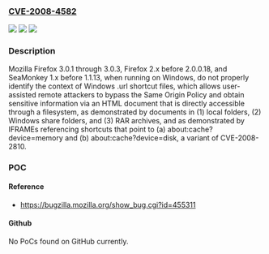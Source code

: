 ### [CVE-2008-4582](https://cve.mitre.org/cgi-bin/cvename.cgi?name=CVE-2008-4582)
![](https://img.shields.io/static/v1?label=Product&message=n%2Fa&color=blue)
![](https://img.shields.io/static/v1?label=Version&message=n%2Fa&color=blue)
![](https://img.shields.io/static/v1?label=Vulnerability&message=n%2Fa&color=brighgreen)

### Description

Mozilla Firefox 3.0.1 through 3.0.3, Firefox 2.x before 2.0.0.18, and SeaMonkey 1.x before 1.1.13, when running on Windows, do not properly identify the context of Windows .url shortcut files, which allows user-assisted remote attackers to bypass the Same Origin Policy and obtain sensitive information via an HTML document that is directly accessible through a filesystem, as demonstrated by documents in (1) local folders, (2) Windows share folders, and (3) RAR archives, and as demonstrated by IFRAMEs referencing shortcuts that point to (a) about:cache?device=memory and (b) about:cache?device=disk, a variant of CVE-2008-2810.

### POC

#### Reference
- https://bugzilla.mozilla.org/show_bug.cgi?id=455311

#### Github
No PoCs found on GitHub currently.

